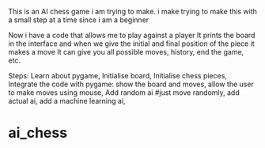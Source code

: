 This is an AI chess game i am trying to make. i make trying to make this with a small step at a time since i am a beginner

Now i have a code that allows me to play against a player
It prints the board in the interface and when we give the initial and final position of the piece it makes a move
It can give you all possible moves, history, end the game, etc.

Steps:
	Learn about pygame,
	Initialise board,
	Initialise chess pieces,
	Integrate the code with pygame:
		show the board and moves,
		allow the user to make moves using mouse,
	Add random ai #just move randomly,
	add actual ai,
	add a machine learning ai,

# ai_chess